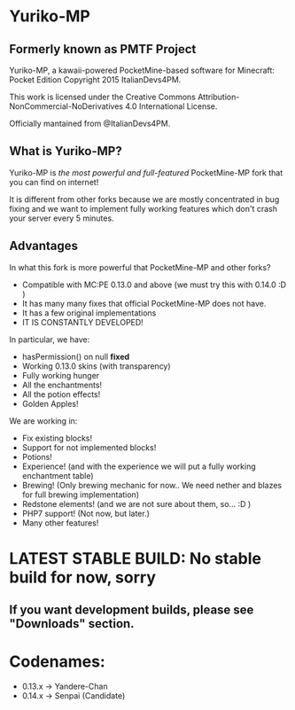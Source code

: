 # Yuriko-MP
## Formerly known as PMTF Project

Yuriko-MP, a kawaii-powered PocketMine-based software for Minecraft: Pocket Edition
Copyright 2015 ItalianDevs4PM.

This work is licensed under the Creative Commons Attribution-NonCommercial-NoDerivatives 4.0
International License.

Officially mantained from @ItalianDevs4PM.

## What is Yuriko-MP?

Yuriko-MP is *the most powerful and full-featured* PocketMine-MP fork that you can find on internet!

It is different from other forks because we are mostly concentrated in bug fixing and we want to implement fully working features which don't crash your server every 5 minutes.

## Advantages

In what this fork is more powerful that PocketMine-MP and other forks?

* Compatible with MC:PE 0.13.0 and above (we must try this with 0.14.0 :D )
* It has many many fixes that official PocketMine-MP does not have.
* It has a few original implementations
* IT IS CONSTANTLY DEVELOPED!

In particular, we have:

* hasPermission() on null **fixed**
* Working 0.13.0 skins (with transparency)
* Fully working hunger
* All the enchantments!
* All the potion effects!
* Golden Apples!

We are working in:

* Fix existing blocks!
* Support for not implemented blocks!
* Potions!
* Experience! (and with the experience we will put a fully working enchantment table)
* Brewing! (Only brewing mechanic for now.. We need nether and blazes for full brewing implementation)
* Redstone elements! (and we are not sure about them, so... :D )
* PHP7 support! (Not now, but later.)
* Many other features!

# LATEST STABLE BUILD: No stable build for now, sorry
## If you want development builds, please see "Downloads" section.

# Codenames:

* 0.13.x -> Yandere-Chan
* 0.14.x -> Senpai (Candidate)